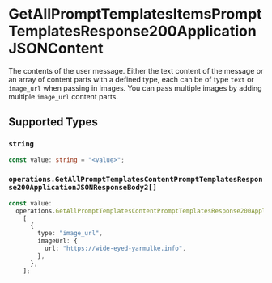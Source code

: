 # GetAllPromptTemplatesItemsPromptTemplatesResponse200ApplicationJSONContent

The contents of the user message. Either the text content of the message or an array of content parts with a defined type, each can be of type `text` or `image_url` when passing in images. You can pass multiple images by adding multiple `image_url` content parts. 


## Supported Types

### `string`

```typescript
const value: string = "<value>";
```

### `operations.GetAllPromptTemplatesContentPromptTemplatesResponse200ApplicationJSONResponseBody2[]`

```typescript
const value:
  operations.GetAllPromptTemplatesContentPromptTemplatesResponse200ApplicationJSONResponseBody2[] =
    [
      {
        type: "image_url",
        imageUrl: {
          url: "https://wide-eyed-yarmulke.info",
        },
      },
    ];
```

